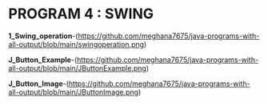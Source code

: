# PROGRAM 4 : SWING

**1_Swing_operation**-(https://github.com/meghana7675/java-programs-with-all-output/blob/main/swingoperation.png)

**J_Button_Example**-(https://github.com/meghana7675/java-programs-with-all-output/blob/main/JButtonExample.png)

**J_Button_Image**-(https://github.com/meghana7675/java-programs-with-all-output/blob/main/JButtonImage.png)



